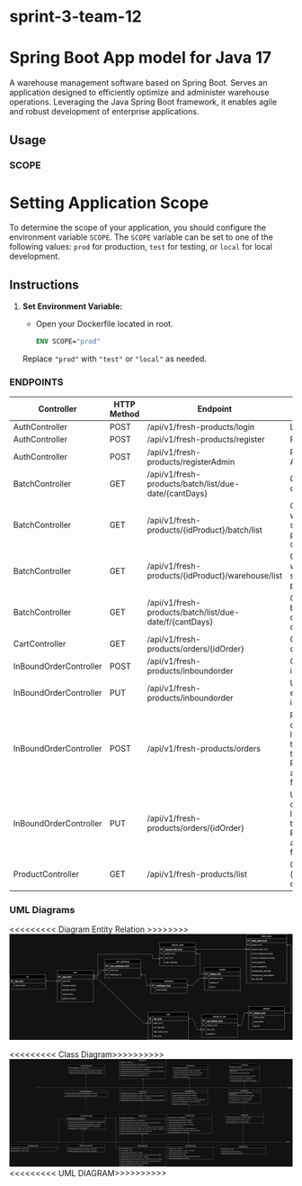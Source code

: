 # sprint-3-team-12

# Spring Boot App model for Java 17

A warehouse management software based on Spring Boot. Serves an application designed to efficiently optimize and administer warehouse operations. Leveraging the Java Spring Boot framework, it enables agile and robust development of enterprise applications.

## Usage

### SCOPE

# Setting Application Scope

To determine the scope of your application, you should configure the environment variable `SCOPE`. The `SCOPE` variable can be set to one of the following values: `prod` for production, `test` for testing, or `local` for local development.

## Instructions

1. **Set Environment Variable:**
    - Open your Dockerfile located in root.

      ```Dockerfile
      ENV SCOPE="prod"
      ```

   Replace `"prod"` with `"test"` or `"local"` as needed.


### ENDPOINTS

| Controller              | HTTP Method | Endpoint                                                   | Description                                                                                     |
|-------------------------|-------------|------------------------------------------------------------|-------------------------------------------------------------------------------------------------|
| AuthController          | POST        | /api/v1/fresh-products/login                               | Login                                                                                           |
| AuthController          | POST        | /api/v1/fresh-products/register                            | Register                                                                                        |
| AuthController          | POST        | /api/v1/fresh-products/registerAdmin                       | Register Admin                                                                                  |
| BatchController         | GET         | /api/v1/fresh-products/batch/list/due-date/{cantDays}      | Get batches due by days                                                                         |
| BatchController         | GET         | /api/v1/fresh-products/{idProduct}/batch/list              | Get warehouse stock by product ID ordered                                                       |
| BatchController         | GET         | /api/v1/fresh-products/{idProduct}/warehouse/list          | Get all warehouse stock by product ID                                                           |
| BatchController         | GET         | /api/v1/fresh-products/batch/list/due-date/f/{cantDays}    | Get due batches by days and category                                                            |
| CartController          | GET         | /api/v1/fresh-products/orders/{idOrder}                    | Get cart by order ID                                                                            |
| InBoundOrderController  | POST        | /api/v1/fresh-products/inboundorder                        | Create a new inbound order                                                                      |
| InBoundOrderController  | PUT         | /api/v1/fresh-products/inboundorder                        | Update an existing inbound order                                                                |
| InBoundOrderController  | POST        | /api/v1/fresh-products/orders                              | Register an order with the list of products that make up the PurchaseOrder and calculate final price |
| InBoundOrderController  | PUT         | /api/v1/fresh-products/orders/{idOrder}                    | Update an order with the list of products that take the PurchaseOrder and calculate final price |
| ProductController       | GET         | /api/v1/fresh-products/list                                | Get products (optional: by category)                                                            |

### UML Diagrams

<<<<<<<<< Diagram Entity Relation >>>>>>>>
![UML Diagram](./docs/DER_Sprint3.png)

<<<<<<<<< Class Diagram>>>>>>>>>>
![UML Diagram](./docs/Diagrama_de_Clases.png)
<<<<<<<<< UML DIAGRAM>>>>>>>>>>